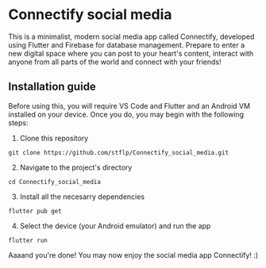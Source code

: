 # Connectify social media

This is a minimalist, modern social media app called Connectify, developed using Flutter and Firebase for database management. Prepare to enter a new digital space where you can post to your heart's content, interact with anyone from all parts of the world and connect with your friends!

## Installation guide

Before using this, you will require VS Code and Flutter and an Android VM installed on your device.
Once you do, you may begin with the following steps:

1. Clone this repository
```
git clone https://github.com/stflp/Connectify_social_media.git
```

2. Navigate to the project's directory
```
cd Connectify_social_media
```

3. Install all the necesarry dependencies
```
flutter pub get
```

4. Select the device (your Android emulator) and run the app
```
flutter run
```

Aaaand you're done! You may now enjoy the social media app Connectify! :)
